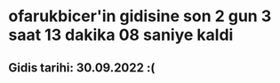 # ofarukbicer'in gidisine son 2 gun 3 saat 13 dakika 08 saniye kaldi

## Gidis tarihi: 30.09.2022 :(
